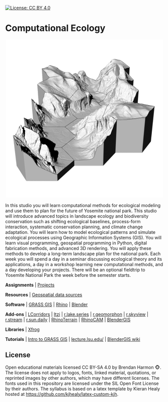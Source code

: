 [![License: CC BY 4.0](https://img.shields.io/badge/License-CC%20BY%204.0-lightgrey.svg)](https://creativecommons.org/licenses/by/4.0/)

# Computational Ecology

<p align="center"><img src="images/yosemite/yosemite_sq.png" height="500"></p>

In this studio you will learn computational methods for ecological modeling
and use them to plan for the future of Yosemite national park.
This studio will introduce advanced topics
in landscape ecology and biodiversity conservation
such as shifting ecological baselines, process-form interaction,
systematic conservation planning, and climate change adaptation.
You will learn how to model ecological patterns
and simulate ecological processes
using Geographic Information Systems (GIS).
You will learn visual programming, geospatial programming in Python,
digital fabrication methods, and advanced 3D rendering.
You will apply these methods to develop a long-term landscape plan
for the national park.
Each week you will spend
a day in a seminar discussing ecological theory and its applications,
a day in a workshop learning new computational methods,
and a day developing your projects.
There will be an optional fieldtrip to Yosemite National Park
the week before the semester starts. 

**Assignments** | [Projects](projects.md)

**Resources** | [Geospatial data sources](geospatial-data-sources.md)

**Software** | [GRASS GIS](https://grass.osgeo.org) |
[Rhino](https://www.rhino3d.com/) |
[Blender](https://www.blender.org/)

**Add-ons** |
[LCorridors](https://github.com/LEEClab/LS_CORRIDORS) |
[Itzi](https://www.itzi.org/) |
[r.lake.series](https://grass.osgeo.org/grass72/manuals/addons/r.lake.series.html) |
[r.geomorphon](https://grass.osgeo.org/grass72/manuals/addons/r.geomorphon.html) |
[r.skyview](https://grass.osgeo.org/grass72/manuals/addons/r.skyview.html) |
[r.stream](https://grasswiki.osgeo.org/wiki/R.stream.*_modules) |
[r.sun.daily](https://grass.osgeo.org/grass72/manuals/addons/r.sun.daily.html) |
[RhinoTerrain](http://www.rhinoterrain.com/en/home.html) |
[RhinoCAM](https://mecsoft.com/rhinocam-software/) |
[BlenderGIS](https://github.com/domlysz/BlenderGIS)

**Libraries** | [Xfrog](http://xfrog.com/)

**Tutorials** |
[Intro to GRASS GIS](http://ncsu-geoforall-lab.github.io/grass-intro-workshop/) |
[lecture.lsu.edu/](https://lecture.lsu.edu/) |
[BlenderGIS wiki](https://github.com/domlysz/BlenderGIS/wiki)

## License
Open educational materials licensed CC BY-SA 4.0 by Brendan Harmon :monkey_face:. The license does not apply to logos, fonts, linked material, quotations, or reprinted images by other authors, which may have different licenses. The fonts used in this repository are licensed under the SIL Open Font License by their authors. The syllabus is based on a latex template by Kieran Healy hosted at https://github.com/kjhealy/latex-custom-kjh.
